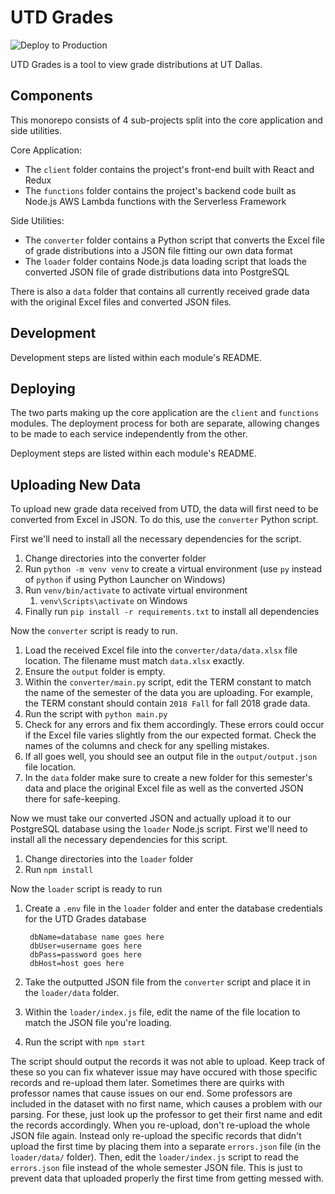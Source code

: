 # UTD Grades

![Deploy to Production](https://github.com/bharatari/utd-grades/workflows/Deploy%20to%20Production/badge.svg?branch=master)

UTD Grades is a tool to view grade distributions at UT Dallas. 

## Components

This monorepo consists of 4 sub-projects split into the core application and side utilities.

Core Application:
* The `client` folder contains the project's front-end built with React and Redux
* The `functions` folder contains the project's backend code built as Node.js AWS Lambda functions with the Serverless Framework

Side Utilities:
* The `converter` folder contains a Python script that converts the Excel file of grade distributions into a JSON file fitting our own data format
* The `loader` folder contains Node.js data loading script that loads the converted JSON file of grade distributions data into PostgreSQL

There is also a `data` folder that contains all currently received grade data with the original Excel files and converted JSON files.

## Development

Development steps are listed within each module's README.

## Deploying

The two parts making up the core application are the `client` and `functions` modules. The deployment process for both are separate, allowing changes to be made to each service independently from the other. 

Deployment steps are listed within each module's README.

## Uploading New Data

To upload new grade data received from UTD, the data will first need to be converted from Excel in JSON. To do this, use the `converter` Python script. 

First we'll need to install all the necessary dependencies for the script.

1. Change directories into the converter folder
2. Run `python -m venv venv` to create a virtual environment (use `py` instead of `python` if using Python Launcher on Windows)
3. Run `venv/bin/activate` to activate virtual environment
    1. `venv\Scripts\activate` on Windows
4. Finally run `pip install -r requirements.txt` to install all dependencies

Now the `converter` script is ready to run.

1. Load the received Excel file into the `converter/data/data.xlsx` file location. The filename must match `data.xlsx` exactly.
2. Ensure the `output` folder is empty.
3. Within the `converter/main.py` script, edit the TERM constant to match the name of the semester of the data you are uploading. For example, the TERM constant should contain `2018 Fall` for fall 2018 grade data.
4. Run the script with `python main.py`
5. Check for any errors and fix them accordingly. These errors could occur if the Excel file varies slightly from the our expected format. Check the names of the columns and check for any spelling mistakes.
6. If all goes well, you should see an output file in the `output/output.json` file location.
7. In the `data` folder make sure to create a new folder for this semester's data and place the original Excel file as well as the converted JSON there for safe-keeping.

Now we must take our converted JSON and actually upload it to our PostgreSQL database using the `loader` Node.js script. First we'll need to install all the necessary dependencies for this script.

1. Change directories into the `loader` folder
2. Run `npm install`

Now the `loader` script is ready to run

1. Create a `.env` file in the `loader` folder and enter the database credentials for the UTD Grades database
      
        dbName=database name goes here
        dbUser=username goes here
        dbPass=password goes here
        dbHost=host goes here

2. Take the outputted JSON file from the `converter` script and place it in the `loader/data` folder.
3. Within the `loader/index.js` file, edit the name of the file location to match the JSON file you're loading.
4. Run the script with `npm start`

The script should output the records it was not able to upload. Keep track of these so you can fix whatever issue may have occured with those specific records and re-upload them later. Sometimes there are quirks with professor names that cause issues on our end. Some professors are included in the dataset with no first name, which causes a problem with our parsing. For these, just look up the professor to get their first name and edit the records accordingly. When you re-upload, don't re-upload the whole JSON file again. Instead only re-upload the specific records that didn't upload the first time by placing them into a separate `errors.json` file (in the `loader/data/` folder). Then, edit the `loader/index.js` script to read the `errors.json` file instead of the whole semester JSON file. This is just to prevent data that uploaded properly the first time from getting messed with.
